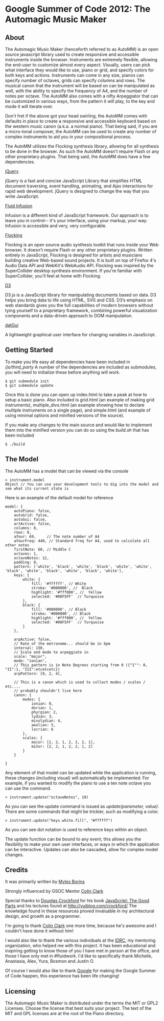 # Google Summer of Code 2012: The Automagic Music Maker

## About
The Automagic Music Maker (henceforth referred to as AutoMM) is an open source javascript library used to create responsive and accessible instruments inside the browser.  Instruments are extremely flexible, allowing the end-user to customize almost every aspect. Visually, users can pick what interface they would like to use, piano or grid, and specify colors for both keys and actions.  Instruments can come in any size, pianos can specify number of octaves, grids can specify columns and rows.  The musical canon that the instrument will be based on can be manipulated as well, with the ability to specify the frequency of A4, and the number of notes per octave.  The AutoMM also comes with a nifty Arpeggiator that can be customized in various ways, from the pattern it will play, to the key and mode it will iterate over.  

Don't fret if the above got your head swirling, the AutoMM comes with defaults in place to create a responsive and accessible keyboard based on the western music canon (a.k.a. a normal piano).  That being said, if you are a micro-tonal composer, the AutoMM can be used to create any number of complex instruments to aid you in your compositional process.

The AutoMM utilizes the Flocking synthesis library, allowing for all synthesis to be done in the browser. As such the AutoMM doesn't require Flash or any other proprietary plugins. That being said, the AutoMM does have a few dependencies.  

[jQuery](http://jquery.com/) 

jQuery is a fast and concise JavaScript Library that simplifies HTML document traversing, event handling, animating, and Ajax interactions for rapid web development. jQuery is designed to change the way that you write JavaScript.

[Fluid Infusion](http://www.fluidproject.org/products/infusion/) 

Infusion is a different kind of JavaScript framework. Our approach is to leave you in control-- it's your interface, using your markup, your way. Infusion is accessible and very, very configurable.

[Flocking](http://flockingjs.org/)

Flocking is an open source audio synthesis toolkit that runs inside your Web browser. It doesn't require Flash or any other proprietary plugins. Written entirely in JavaScript, Flocking is designed for artists and musicians building creative Web-based sound projects. It is built on top of Firefox 4's Audio Data API and WebKit's WebAudio API. Flocking was inspired by the SuperCollider desktop synthesis environment. If you're familiar with SuperCollider, you'll feel at home with Flocking.

[D3](http://d3js.org/)

D3.js is a JavaScript library for manipulating documents based on data. D3 helps you bring data to life using HTML, SVG and CSS. D3’s emphasis on web standards gives you the full capabilities of modern browsers without tying yourself to a proprietary framework, combining powerful visualization components and a data-driven approach to DOM manipulation. 

[datGui](http://workshop.chromeexperiments.com/examples/gui)

A lightweight graphical user interface for changing variables in JavaScript. 

## Getting Started

To make you life easy all dependencies have been included in */js/third_party*  A number of the dependencies are included as submodules, you will need to initialize these before anything will work.

````
$ git submodule init
$ git submodule update
````

Once this is done you can open up index.html to take a peak at how to setup a basic piano.  Also included is grid.html (an example of making grid instruments), multiple_divs.html (an example showing how to declare multiple instruments on a single page), and simple.html (and example of using minimal options and minified versions of the source).

If you make any changes to the main source and would like to implement them into the minified version you can do so using the *build.sh* that has been included

````
$ ./build
````

## The Model

The AutoMM has a model that can be viewed via the console
````
> instrument.model
Object // You can use your development tools to dig into the model and see what its current state is
````
Here is an example of the default model for reference
````
model: {
    autoPiano: false,
    autoGrid: false,
    autoGui: false,
    artActive: false,
    columns: 8,
    rows: 8,
    afour: 69,     // The note number of A4
    afourFreq: 440, // Standard freq for A4, used to calculate all other notes
    firstNote: 60, // Middle C
    octaves: 1,
    octaveNotes: 12,
    padding: 0,
    pattern: ['white', 'black', 'white', 'black', 'white', 'white', 'black', 'white', 'black', 'white', 'black', 'white'],
    keys: {
        white: {
            fill: '#ffffff', // White
            stroke: '#000000', //  Black
            highlight: '#fff000', //  Yellow
            selected: '#00F5FF'  // Turquoise
        },
        black: {
            fill: '#000000', // Black
            stroke: '#000000', // Black
            highlight: '#fff000', //  Yellow
            selected: '#00F5FF'  // Turquoise
        }
    },

    arpActive: false,
    // Rate of the metronome... should be in bpm
    interval: 150,
    // Scale and mode to arpeggiate in
    scale: "major",
    mode: "ionian",
    // This pattern is in Note Degrees starting from 0 ({"I"": 0, "II":1, "III":etcetcetc})
    arpPattern: [0, 2, 4],

    // This is a canon which is used to collect modes / scales / etc.... 
    // probably shouldn't live here
    canon: {
        modes: {
            ionian: 0,
            dorian: 1,
            phyrgian: 2,
            lydian: 3,
            mixolydian: 4,
            aeolian: 5,
            locrian: 6
        },
        scales: {
            major: [2, 2, 1, 2, 2, 2, 1],
            minor: [2, 2, 1, 2, 2, 1, 2]
        }
    }

}
````
Any element of that model can be updated while the application is running, these changes (including visual) will automatically be implemented. For example, if you wanted to modify the piano to use a ten note octave you can use the command.
````
> instrument.update("octaveNotes", 10)
````
As you can see the update command is issued as *update(parameter, value)*.  There are some commands that might be trickier, such as modifying a color.
````
> instrument.update("keys.white.fill", "#ffffff")
````
As you can see dot notation is used to reference keys within an object.

The update function can be bound to any event, this allows you the flexibility to make your own user interfaces, or ways in which the application can be interactive.  Updates can also be cascaded, allow for complex model changes.

## Credits

It was primarily written by [Myles Borins](https://github.com/TheAlphaNerd)

Strongly influenced by GSOC Mentor [Colin Clark](https://github.com/colinbdclark)

Special thanks to [Douglas Crockford](http://www.crockford.com/) for his book [JavaScript: The Good Parts](http://shop.oreilly.com/product/9780596517748.do) and his lectures found at http://yuiblog.com/crockford/  The knowledge found in these resources proved invaluable in my architectural design, and growth as a programmer.

I'm going to thank [Colin Clark](https://github.com/colinbdclark) one more time, because he's awesome and I couldn't have done it without him!

I would also like to thank the various individuals at the [IDRC](http://idrc.ocad.ca/), my mentoring organization, who helped me with this project.  It has been educational and inspiring getting to know those of you I have met in person at the office, and those I have only met in #fluidwork.  I'd like to specifically thank Michelle, Anastasia, Alex, Yura, Bosmon and Justin O.

Of course I would also like to thank [Google](http://www.google.com) for making the Google Summer of Code happen, this experience has been life changing!

## Licensing

The Automagic Music Maker is distributed under the terms the MIT or GPL2 Licenses. 
Choose the license that best suits your project. The text of the MIT and GPL 
licenses are at the root of the Piano directory. 
